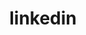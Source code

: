 ---
layout: redirect
title: linkedin
readable: LinkedIn
link: https://www.linkedin.com/in/james-fenn-3390b8167/
verb: link
---